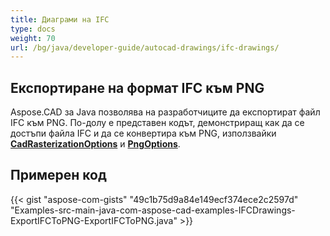 ```yaml
---
title: Диаграми на IFC
type: docs
weight: 70
url: /bg/java/developer-guide/autocad-drawings/ifc-drawings/
---
```


## **Експортиране на формат IFC към PNG**

Aspose.CAD за Java позволява на разработчиците да експортират файл IFC към PNG. По-долу е представен кодът, демонстриращ как да се достъпи файла IFC и да се конвертира към PNG, използвайки [**CadRasterizationOptions**](https://reference.aspose.com/cad/java/com.aspose.cad.imageoptions/CadRasterizationOptions) и [**PngOptions**](https://reference.aspose.com/cad/java/com.aspose.cad.imageoptions/PngOptions).

## Примерен код

{{< gist "aspose-com-gists" "49c1b75d9a84e149ecf374ece2c2597d" "Examples-src-main-java-com-aspose-cad-examples-IFCDrawings-ExportIFCToPNG-ExportIFCToPNG.java" >}}
